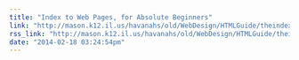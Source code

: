 ```yaml
---
title: "Index to Web Pages, for Absolute Beginners"
link: "http://mason.k12.il.us/havanahs/old/WebDesign/HTMLGuide/theindex.html"
rss_link: "http://mason.k12.il.us/havanahs/old/WebDesign/HTMLGuide/theindex.html"
date: "2014-02-18 03:24:54pm"
---
```

